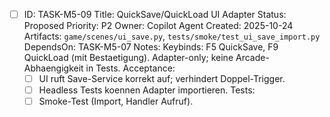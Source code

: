 - [ ] ID: TASK-M5-09
  Title: QuickSave/QuickLoad UI Adapter
  Status: Proposed
  Priority: P2
  Owner: Copilot Agent
  Created: 2025-10-24
  Artifacts: `game/scenes/ui_save.py`, `tests/smoke/test_ui_save_import.py`
  DependsOn: TASK-M5-07
  Notes:
  Keybinds: F5 QuickSave, F9 QuickLoad (mit Bestaetigung). Adapter-only; keine Arcade-Abhaengigkeit in Tests.
  Acceptance:
  - [ ] UI ruft Save-Service korrekt auf; verhindert Doppel-Trigger.
  - [ ] Headless Tests koennen Adapter importieren.
  Tests:
  - [ ] Smoke-Test (Import, Handler Aufruf).
